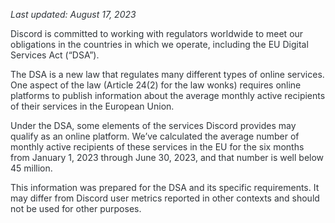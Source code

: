 <p><em><span style="color: #2e3338;" data-darkreader-inline-color="">Last updated: August 17, 2023</span></em></p>
<p><span style="color: #2e3338;" data-darkreader-inline-color="">Discord is committed to working with regulators worldwide to meet our obligations in the countries in which we operate, including the EU Digital Services Act (“DSA”).</span></p>
<p><span style="color: #2e3338;" data-darkreader-inline-color="">The DSA is a new law that regulates many different types of online services. One aspect of the law (Article 24(2) for the law wonks) requires online platforms to publish information about the average monthly active recipients of their services in the European Union.</span></p>
<p><span style="color: #2e3338;" data-darkreader-inline-color="">Under the DSA, some elements of the services Discord provides may qualify as an online platform. We’ve calculated the average number of monthly active recipients of these services in the EU for the six months from January 1, 2023 through June 30, 2023</span><span style="color: #2e3338; background-color: #ffffff;" data-darkreader-inline-color="" data-darkreader-inline-bgcolor="">,</span><span style="color: #2e3338;" data-darkreader-inline-color=""> and that number is well below 45 million.</span></p>
<p><span style="color: #2e3338;" data-darkreader-inline-color="">This information was prepared for the DSA and its specific requirements. It may differ from Discord user metrics reported in other contexts and should not be used for other purposes.</span></p>